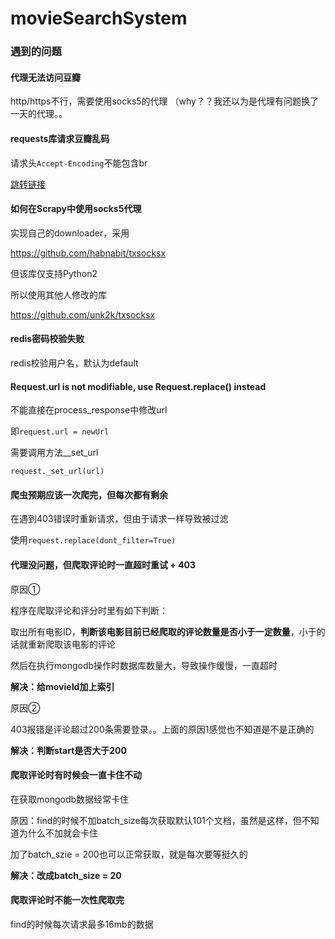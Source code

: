 # movieSearchSystem







### 遇到的问题



#### 代理无法访问豆瓣

http/https不行，需要使用socks5的代理
（why？？我还以为是代理有问题换了一天的代理。。



#### requests库请求豆瓣乱码

请求头`Accept-Encoding`不能包含br

[跳转链接](https://blog.csdn.net/u011423145/article/details/92836441)



#### 如何在Scrapy中使用socks5代理

实现自己的downloader，采用

https://github.com/habnabit/txsocksx

但该库仅支持Python2

所以使用其他人修改的库

https://github.com/unk2k/txsocksx



#### redis密码校验失败

redis校验用户名，默认为default



#### Request.url is not modifiable, use Request.replace() instead

不能直接在process_response中修改url

即`request.url = newUrl`

需要调用方法__set_url

`request._set_url(url)`



#### 爬虫预期应该一次爬完，但每次都有剩余

在遇到403错误时重新请求，但由于请求一样导致被过滤

使用`request.replace(dont_filter=True)`



#### 代理没问题，但爬取评论时一直超时重试 + 403

原因①

程序在爬取评论和评分时里有如下判断：

取出所有电影ID，**判断该电影目前已经爬取的评论数量是否小于一定数量**，小于的话就重新爬取该电影的评论

然后在执行mongodb操作时数据库数量大，导致操作缓慢，一直超时

**解决：给movieId加上索引**



原因②

403报错是评论超过200条需要登录。。上面的原因1感觉也不知道是不是正确的

**解决：判断start是否大于200**



#### 爬取评论时有时候会一直卡住不动

在获取mongodb数据经常卡住

原因：find的时候不加batch_size每次获取默认101个文档，虽然是这样，但不知道为什么不加就会卡住

加了batch_szie = 200也可以正常获取，就是每次要等挺久的

**解决：改成batch_size = 20**



#### 爬取评论时不能一次性爬取完

find的时候每次请求最多16mb的数据

